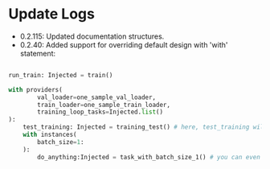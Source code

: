 
# Update Logs
- 0.2.115: Updated documentation structures.
- 0.2.40: Added support for overriding default design with 'with' statement:
```python

run_train: Injected = train()

with providers(
        val_loader=one_sample_val_loader,
        train_loader=one_sample_train_loader,
        training_loop_tasks=Injected.list()
):
    test_training: Injected = training_test() # here, test_training will use the overridden providers! 
    with instances(
        batch_size=1:
    ):
        do_anything:Injected = task_with_batch_size_1() # you can even nest the 'with' statement!

```

